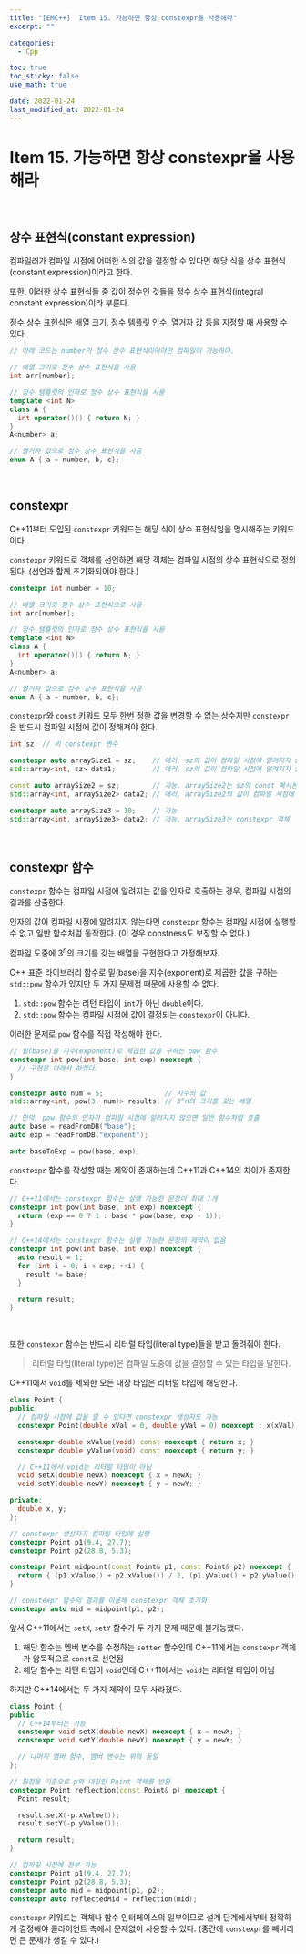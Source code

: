 ```yaml
---
title: "[EMC++]  Item 15. 가능하면 항상 constexpr을 사용해라"
excerpt: ""

categories:
  - Cpp

toc: true
toc_sticky: false
use_math: true

date: 2022-01-24
last_modified_at: 2022-01-24
---
```


# Item 15. 가능하면 항상 constexpr을 사용해라

<br>

## 상수 표현식(constant expression)

컴파일러가 컴파일 시점에 어떠한 식의 값을 결정할 수 있다면 해당 식을 상수 표현식(constant expression)이라고 한다.

또한, 이러한 상수 표현식들 중 값이 정수인 것들을 정수 상수 표현식(integral constant expression)이라 부른다.

정수 상수 표현식은 배열 크기, 정수 템플릿 인수, 열거자 값 등을 지정할 때 사용할 수 있다.

```cpp
// 아래 코드는 number가 정수 상수 표현식이어야만 컴파일이 가능하다.

// 배열 크기로 정수 상수 표현식을 사용
int arr[number];

// 정수 템플릿의 인자로 정수 상수 표현식을 사용
template <int N>
class A {
  int operator()() { return N; }
}
A<number> a;

// 열거자 값으로 정수 상수 표현식을 사용
enum A { a = number, b, c};
```

<br>

## constexpr

C++11부터 도입된 `constexpr` 키워드는 해당 식이 상수 표현식임을 명시해주는 키워드이다.

`constexpr` 키워드로 객체를 선언하면 해당 객체는 컴파일 시점의 상수 표현식으로 정의된다. (선언과 함께 초기화되어야 한다.)

```cpp
constexpr int number = 10;

// 배열 크기로 정수 상수 표현식으로 사용
int arr[number];

// 정수 템플릿의 인자로 정수 상수 표현식을 사용
template <int N>
class A {
  int operator()() { return N; }
}
A<number> a;

// 열거자 값으로 정수 상수 표현식을 사용
enum A { a = number, b, c};
```

`constexpr`와 `const` 키워드 모두 한번 정한 값을 변경할 수 없는 상수지만 `constexpr`은 반드시 컴파일 시점에 값이 정해져야 한다.

```cpp
int sz; // 비 constexpr 변수

constexpr auto arraySize1 = sz;    // 에러, sz의 값이 컴파일 시점에 알려지지 않음
std::array<int, sz> data1;         // 에러, sz의 값이 컴파일 시점에 알려지지 않음

const auto arraySize2 = sz;        // 가능, arraySize2는 sz의 const 복사본
std::array<int, arraySize2> data2; // 에러, arraySize2의 값이 컴파일 시점에 알려지지 않음

constexpr auto arraySize3 = 10;    // 가능
std::array<int, arraySize3> data2; // 가능, arraySize3는 constexpr 객체
```

<br>

## constexpr 함수

`constexpr` 함수는 컴파일 시점에 알려지는 값을 인자로 호출하는 경우, 컴파일 시점의 결과를 산출한다.

인자의 값이 컴파일 시점에 알려지지 않는다면 `constexpr` 함수는 컴파일 시점에 실행할 수 없고 일반 함수처럼 동작한다. (이 경우 constness도 보장할 수 없다.)

컴파일 도중에 $3^n$의 크기를 갖는 배열을 구현한다고 가정해보자.

C++ 표준 라이브러리 함수로 밑(base)을 지수(exponent)로 제곱한 값을 구하는 `std::pow` 함수가 있지만 두 가지 문제점 때문에 사용할 수 없다.

1. `std::pow` 함수는 리턴 타입이 `int`가 아닌 `double`이다.
2. `std::pow` 함수는 컴파일 시점에 값이 결정되는 `constexpr`이 아니다.

이러한 문제로 `pow` 함수를 직접 작성해야 한다.

```cpp
// 밑(base)을 지수(exponent)로 제곱한 값을 구하는 pow 함수
constexpr int pow(int base, int exp) noexcept {
  // 구현은 아래서 하겠다.
}

constexpr auto num = 5;               // 지수의 값
std::array<int, pow(3, num)> results; // 3^n의 크기를 갖는 배열

// 만약, pow 함수의 인자가 컴파일 시점에 알려지지 않으면 일반 함수처럼 호출
auto base = readFromDB("base");
auto exp = readFromDB("exponent");

auto baseToExp = pow(base, exp);
```

`constexpr` 함수를 작성할 때는 제약이 존재하는데 C++11과 C++14의 차이가 존재한다.

```cpp
// C++11에서는 constexpr 함수는 실행 가능한 문장이 최대 1개
constexpr int pow(int base, int exp) noexcept {
  return (exp == 0 ? 1 : base * pow(base, exp - 1));
}

// C++14에서는 constexpr 함수는 실행 가능한 문장의 제약이 없음
constexpr int pow(int base, int exp) noexcept {
  auto result = 1;
  for (int i = 0; i < exp; ++i) {
    result *= base;
  }

  return result;
}
```
<br>

또한 `constexpr` 함수는 반드시 리터럴 타입(literal type)들을 받고 돌려줘야 한다.

> 리터럴 타입(literal type)은 컴파일 도중에 값을 결정할 수 있는 타입을 말한다.

C++11에서 `void`를 제외한 모든 내장 타입은 리터럴 타입에 해당한다.

```cpp
class Point {
public:
  // 컴파일 시점에 값을 알 수 있다면 constexpr 생성자도 가능
  constexpr Point(double xVal = 0, double yVal = 0) noexcept : x(xVal), y(yVal) {}

  constexpr double xValue(void) const noexcept { return x; }
  constexpr double yValue(void) const noexcept { return y; }

  // C++11에서 void는 리터럴 타입이 아님
  void setX(double newX) noexcept { x = newX; }
  void setY(double newY) noexcept { y = newY; }

private:
  double x, y;  
};

// constexpr 생성자가 컴파일 타입에 실행
constexpr Point p1(9.4, 27.7);
constexpr Point p2(28.8, 5.3);

constexpr Point midpoint(const Point& p1, const Point& p2) noexcept {
  return { (p1.xValue() + p2.xValue()) / 2, (p1.yValue() + p2.yValue()) / 2 };
}

// constexpr 함수의 결과를 이용해 constexpr 객체 초기화
constexpr auto mid = midpoint(p1, p2);
```

앞서 C++11에서는 `setX`, `setY` 함수가 두 가지 문제 때문에 불가능했다.

1. 해당 함수는 멤버 변수를 수정하는 `setter` 함수인데 C++11에서는 `constexpr` 객체가 암묵적으로 `const`로 선언됨
2. 해당 함수는 리턴 타입이 `void`인데 C++11에서는 `void`는 리터럴 타입이 아님

하지만 C++14에서는 두 가지 제약이 모두 사라졌다.

```cpp
class Point {
public:
  // C++14부터는 가능
  constexpr void setX(double newX) noexcept { x = newX; }
  constexpr void setY(double newY) noexcept { y = newY; }

  // 나머지 멤버 함수, 멤버 변수는 위와 동일
};

// 원점을 기준으로 p와 대칭인 Point 객체를 반환
constexpr Point reflection(const Point& p) noexcept {
  Point result;

  result.setX(-p.xValue());
  result.setY(-p.yValue());

  return result;
}

// 컴파일 시점에 전부 가능
constexpr Point p1(9.4, 27.7);
constexpr Point p2(28.8, 5.3);
constexpr auto mid = midpoint(p1, p2);
constexpr auto reflectedMid = reflection(mid);
```

`constexpr` 키워드는 객체나 함수 인터페이스의 일부이므로 설계 단계에서부터 정확하게 결정해야 클라이언트 측에서 문제없이 사용할 수 있다. (중간에 `constexpr`를 빼버리면 큰 문제가 생길 수 있다.)

<br>